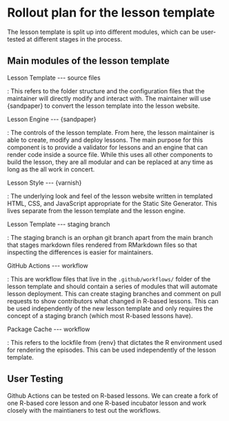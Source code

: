 # Rollout plan for the lesson template

The lesson template is split up into different modules, which can be user-tested
at different stages in the process.

## Main modules of the lesson template

Lesson Template --- source files

:   This refers to the folder structure and the configuration files that the maintainer will directly modify and interact with. The maintainer will use {sandpaper} to convert the lesson template into the lesson website.


Lesson Engine --- {sandpaper}

:   The controls of the lesson template. From here, the lesson maintainer is able to create, modify and deploy lessons. The main purpose for this component is to provide a validator for lessons and an engine that can render code inside a source file. While this uses all other components to build the lesson, they are all modular and can be replaced at any time as long as the all work in concert.


Lesson Style --- {varnish}

:   The underlying look and feel of the lesson website written in templated HTML, CSS, and JavaScript appropriate for the Static Site Generator. This lives separate from the lesson template and the lesson engine.

Lesson Template --- staging branch

:   The staging branch is an orphan git branch apart from the main branch that stages markdown files rendered from RMarkdown files so that inspecting the differences is easier for maintainers.

GitHub Actions --- workflow

:   This are workflow files that live in the `.github/workflows/` folder of the lesson template and should contain a series of modules that will automate lesson deployment. This can create staging branches and comment on pull requests to show contributors what changed in R-based lessons. This can be used independently of the new lesson template and only requires the concept of a staging branch (which most R-based lessons have). 


Package Cache --- workflow

:   This refers to the lockfile from {renv} that dictates the R environment used for rendering the episodes. This can be used independently of the lesson template.


## User Testing

Github Actions can be tested on R-based lessons. We can create a fork of one R-based core lesson and one R-based incubator lesson and work closely with the maintianers to test out the workflows. 



